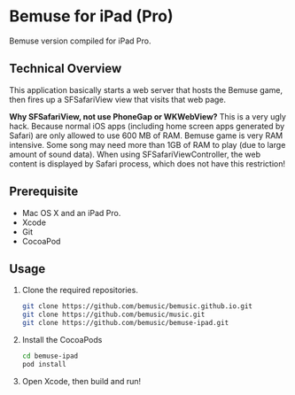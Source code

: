 
Bemuse for iPad (Pro)
=====================

Bemuse version compiled for iPad Pro.


## Technical Overview

This application basically starts a web server that hosts the Bemuse game,
then fires up a SFSafariView view that visits that web page.

__Why SFSafariView, not use PhoneGap or WKWebView?__
This is a very ugly hack.
Because normal iOS apps (including home screen apps generated by Safari) are only allowed to use 600 MB of RAM.
Bemuse game is very RAM intensive. Some song may need more than 1GB of RAM to play (due to large amount of sound data).
When using SFSafariViewController, the web content is displayed by Safari process, which does not have this restriction!


## Prerequisite

- Mac OS X and an iPad Pro.
- Xcode
- Git
- CocoaPod



## Usage

1. Clone the required repositories.

   ```bash
   git clone https://github.com/bemusic/bemusic.github.io.git
   git clone https://github.com/bemusic/music.git
   git clone https://github.com/bemusic/bemuse-ipad.git
   ```

2. Install the CocoaPods

   ```bash
   cd bemuse-ipad
   pod install
   ```

3. Open Xcode, then build and run!

